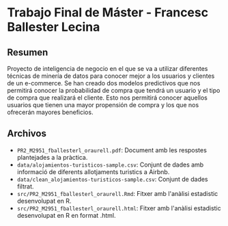 # Trabajo Final de Máster - Francesc Ballester Lecina

## Resumen

Proyecto de inteligencia de negocio en el que se va a utilizar diferentes técnicas de minería de datos para conocer mejor a los usuarios y clientes de un e-commerce. Se han creado dos modelos predictivos que nos permitirá conocer la probabilidad de compra que tendrá un usuario y el tipo de compra que realizará el cliente. Esto nos permitirá conocer aquellos usuarios que tienen una mayor propensión de compra y los que nos ofrecerán mayores beneficios.

## Archivos

* `PR2_M2951_fballesterl_oraurell.pdf`: Document amb les respostes plantejades a la pràctica.
* `data/alojamientos-turisticos-sample.csv`: Conjunt de dades amb informació de diferents allotjaments turistics a Airbnb.
* `data/clean_alojamientos-turisticos-sample.csv`: Conjunt de dades filtrat.
* `src/PR2_M2951_fballesterl_oraurell.Rmd`: Fitxer amb l'anàlisi estadistic desenvolupat en R.
* `src/PR2_M2951_fballesterl_oraurell.html`: Fitxer amb l'anàlisi estadistic desenvolupat en R en format .html.
